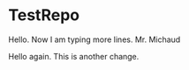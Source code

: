 TestRepo
========
Hello.  Now I am typing more lines.
Mr. Michaud

Hello again.  This is another change.
